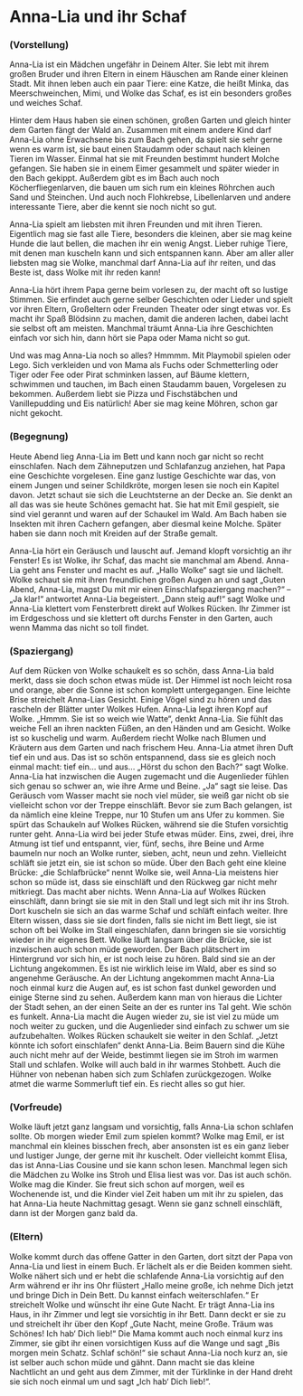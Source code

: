 # Anna-Lia und ihr Schaf

### (Vorstellung)

Anna-Lia ist ein Mädchen ungefähr in Deinem Alter. Sie lebt mit ihrem großen Bruder und ihren Eltern in einem Häuschen am Rande einer kleinen Stadt. Mit ihnen leben auch ein paar Tiere: eine Katze, die heißt Minka, das Meerschweinchen, Mimi, und Wolke das Schaf, es ist ein besonders großes und weiches Schaf.

Hinter dem Haus haben sie einen schönen, großen Garten und gleich hinter dem Garten fängt der Wald an. Zusammen mit einem andere Kind darf Anna-Lia ohne Erwachsene bis zum Bach gehen, da spielt sie sehr gerne wenn es warm ist, sie baut einen Staudamm oder schaut nach kleinen Tieren im Wasser. Einmal hat sie mit Freunden bestimmt hundert Molche gefangen. Sie haben sie in einem Eimer gesammelt und später wieder in den Bach gekippt. Außerdem gibt es im Bach auch noch Köcherfliegenlarven, die bauen um sich rum ein kleines Röhrchen auch Sand und Steinchen. Und auch noch Flohkrebse, Libellenlarven und andere interessante Tiere, aber die kennt sie noch nicht so gut.

Anna-Lia spielt am liebsten mit ihren Freunden und mit ihren Tieren. Eigentlich mag sie fast alle Tiere, besonders die kleinen, aber sie mag keine Hunde die laut bellen, die machen ihr ein wenig Angst. Lieber ruhige Tiere, mit denen man kuscheln kann und sich entspannen kann. Aber am aller aller liebsten mag sie Wolke, manchmal darf Anna-Lia auf ihr reiten, und das Beste ist, dass Wolke mit ihr reden kann!

Anna-Lia hört ihrem Papa gerne beim vorlesen zu, der macht oft so lustige Stimmen. Sie erfindet auch gerne selber Geschichten oder Lieder und spielt vor ihren Eltern, Großeltern oder Freunden Theater oder singt etwas vor. Es macht ihr Spaß Blödsinn zu machen, damit die anderen lachen, dabei lacht sie selbst oft am meisten. Manchmal träumt Anna-Lia ihre Geschichten einfach vor sich hin, dann hört sie Papa oder Mama nicht so gut.

Und was mag Anna-Lia noch so alles? Hmmmm. Mit Playmobil spielen oder Lego. Sich verkleiden und von Mama als Fuchs oder Schmetterling oder Tiger oder Fee oder Pirat schminken lassen, auf Bäume klettern, schwimmen und tauchen, im Bach einen Staudamm bauen, Vorgelesen zu bekommen. Außerdem liebt sie Pizza und Fischstäbchen und Vanillepudding und Eis natürlich! Aber sie mag keine Möhren, schon gar nicht gekocht.

### (Begegnung)
 
Heute Abend lieg Anna-Lia im Bett und kann noch gar nicht so recht einschlafen. Nach dem Zähneputzen und Schlafanzug anziehen, hat Papa eine Geschichte vorgelesen. Eine ganz lustige Geschichte war das, von einem Jungen und seiner Schildkröte, morgen lesen sie noch ein Kapitel davon.
Jetzt schaut sie sich die Leuchtsterne an der Decke an. Sie denkt an all das was sie heute Schönes gemacht hat. Sie hat mit Emil gespielt, sie sind viel gerannt und waren auf der Schaukel im Wald. Am Bach haben sie Insekten mit ihren Cachern gefangen, aber diesmal keine Molche.
Später haben sie dann noch mit Kreiden auf der Straße gemalt.

Anna-Lia hört ein Geräusch und lauscht auf. Jemand klopft vorsichtig an ihr Fenster! Es ist Wolke, ihr Schaf, das macht sie manchmal am Abend. Anna-Lia geht ans Fenster und macht es auf. „Hallo Wolke“ sagt sie und lächelt. Wolke schaut sie mit ihren freundlichen großen Augen an und sagt „Guten Abend, Anna-Lia, magst Du mit mir einen Einschlafspaziergang machen?“ – „Ja klar!“ antwortet Anna-Lia begeistert. „Dann steig auf!“ sagt Wolke und Anna-Lia klettert vom Fensterbrett direkt auf Wolkes Rücken. Ihr Zimmer ist im Erdgeschoss und sie klettert oft durchs Fenster in den Garten, auch wenn Mamma das nicht so toll findet.

### (Spaziergang)

Auf dem Rücken von Wolke schaukelt es so schön, dass Anna-Lia bald merkt, dass sie doch schon etwas müde ist. Der Himmel ist noch leicht rosa und orange, aber die Sonne ist schon komplett untergegangen. Eine leichte Brise streichelt Anna-Lias Gesicht. Einige Vögel sind zu hören und das rascheln der Blätter unter Wolkes Hufen.
Anna-Lia legt ihren Kopf auf Wolke. „Hmmm. Sie ist so weich wie Watte“, denkt Anna-Lia. Sie fühlt das weiche Fell an ihren nackten Füßen, an den Händen und am Gesicht. Wolke ist so kuschelig und warm. Außerdem riecht Wolke nach Blumen und Kräutern aus dem Garten und nach frischem Heu. Anna-Lia atmet ihren Duft tief ein und aus. Das ist so schön entspannend, dass sie es gleich noch einmal macht: tief ein… und aus…
„Hörst du schon den Bach?“ sagt Wolke. Anna-Lia hat inzwischen die Augen zugemacht und die Augenlieder fühlen sich genau so schwer an, wie ihre Arme und Beine. „Ja“ sagt sie leise. Das Geräusch vom Wasser macht sie noch viel müder, sie weiß gar nicht ob sie vielleicht schon vor der Treppe einschläft. Bevor sie zum Bach gelangen, ist da nämlich eine kleine Treppe, nur 10 Stufen um ans Ufer zu kommen. Sie spürt das Schaukeln auf Wolkes Rücken, während sie die Stufen vorsichtig runter geht. Anna-Lia wird bei jeder Stufe etwas müder. Eins, zwei, drei, ihre Atmung ist tief und entspannt, vier, fünf, sechs, ihre Beine und Arme baumeln nur noch an Wolke runter, sieben, acht, neun und zehn. Vielleicht schläft sie jetzt ein, sie ist schon so müde.
Über den Bach geht eine kleine Brücke: „die Schlafbrücke“ nennt Wolke sie, weil Anna-Lia meistens hier schon so müde ist, dass sie einschläft und den Rückweg gar nicht mehr mitkriegt. Das macht aber nichts. Wenn Anna-Lia auf Wolkes Rücken einschläft, dann bringt sie sie mit in den Stall und legt sich mit ihr ins Stroh. Dort kuscheln sie sich an das warme Schaf und schläft einfach weiter. Ihre Eltern wissen, dass sie sie dort finden, falls sie nicht im Bett liegt, sie ist schon oft bei Wolke im Stall eingeschlafen, dann bringen sie sie vorsichtig wieder in ihr eigenes Bett.
Wolke läuft langsam über die Brücke, sie ist inzwischen auch schon müde geworden. Der Bach plätschert im Hintergrund vor sich hin, er ist noch leise zu hören. Bald sind sie an der Lichtung angekommen. Es ist nie wirklich leise im Wald, aber es sind so angenehme Geräusche.
An der Lichtung angekommen macht Anna-Lia noch einmal kurz die Augen auf, es ist schon fast dunkel geworden und einige Sterne sind zu sehen. Außerdem kann man von hieraus die Lichter der Stadt sehen, an der einen Seite an der es runter ins Tal geht. Wie schön es funkelt. Anna-Lia macht die Augen wieder zu, sie ist viel zu müde um noch weiter zu gucken, und die Augenlieder sind einfach zu schwer um sie aufzubehalten.
Wolkes Rücken schaukelt sie weiter in den Schlaf. „Jetzt könnte ich sofort einschlafen“ denkt Anna-Lia. Beim Bauern sind die Kühe auch nicht mehr auf der Weide, bestimmt liegen sie im Stroh im warmen Stall und schlafen. Wolke will auch bald in ihr warmes Stohbett. Auch die Hühner von nebenan haben sich zum Schlafen zurückgezogen. Wolke atmet die warme Sommerluft tief ein. Es riecht alles so gut hier.

### (Vorfreude)

Wolke läuft jetzt ganz langsam und vorsichtig, falls Anna-Lia schon schlafen sollte. Ob morgen wieder Emil zum spielen kommt? Wolke mag Emil, er ist manchmal ein kleines bisschen frech, aber ansonsten ist es ein ganz lieber und lustiger Junge, der gerne mit ihr kuschelt. Oder vielleicht kommt Elisa, das ist Anna-Lias Cousine und sie kann schon lesen. Manchmal legen sich die Mädchen zu Wolke ins Stroh und Elisa liest was vor. Das ist auch schön. Wolke mag die Kinder. Sie freut sich schon auf morgen, weil es Wochenende ist, und die Kinder viel Zeit haben um mit ihr zu spielen, das hat Anna-Lia heute Nachmittag gesagt. Wenn sie ganz schnell einschläft, dann ist der Morgen ganz bald da.

### (Eltern)

Wolke kommt durch das offene Gatter in den Garten, dort sitzt der Papa von Anna-Lia und liest in einem Buch. Er lächelt als er die Beiden kommen sieht. Wolke nähert sich und er hebt die schlafende Anna-Lia vorsichtig auf den Arm während er ihr ins Ohr flüstert „Hallo meine große, ich nehme Dich jetzt und bringe Dich in Dein Bett. Du kannst einfach weiterschlafen.“ Er streichelt Wolke und wünscht ihr eine Gute Nacht. Er trägt Anna-Lia ins Haus, in ihr Zimmer und legt sie vorsichtig in ihr Bett. Dann deckt er sie zu und streichelt ihr über den Kopf „Gute Nacht, meine Große. Träum was Schönes! Ich hab‘ Dich lieb!“ Die Mama kommt auch noch einmal kurz ins Zimmer, sie gibt ihr einen vorsichtigen Kuss auf die Wange und sagt „Bis morgen mein Schatz. Schlaf schön!“ sie schaut Anna-Lia noch kurz an, sie ist selber auch schon müde und gähnt. Dann macht sie das kleine Nachtlicht an und geht aus dem Zimmer, mit der Türklinke in der Hand dreht sie sich noch einmal um und sagt „Ich hab‘ Dich lieb!“.

